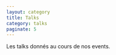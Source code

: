 ```yaml
---
layout: category
title: Talks
category: talks
paginate: 5
---
```


Les talks donnés au cours de nos events.

